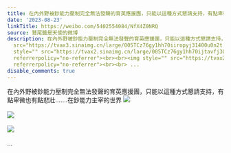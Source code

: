 ```yaml
---
title: 在內外野被鈔能力壓制完全無法發聲的育英應援團，只能以這種方式懇請支持，有點卑微也有點悲壯.......在鈔能力主宰的世界 [图片][图片][图片]
date: '2023-08-23'
linkTitle: https://weibo.com/5402554084/NfX4Z0NRQ
source: 鷲尾醬是天使的微博
description: 在內外野被鈔能力壓制完全無法發聲的育英應援團，只能以這種方式懇請支持，有點卑微也有點悲壯.......在鈔能力主宰的世界 <img style=""
  src="https://tvax3.sinaimg.cn/large/005TCz76gy1hh70iiropyj31400u0n2t.jpg" referrerpolicy="no-referrer"><br><br><img
  style="" src="https://tvax2.sinaimg.cn/large/005TCz76gy1hh70ijtavfj30rw0qewi9.jpg"
  referrerpolicy="no-referrer"><br><br><img style="" src="https://tvax2.sinaimg.cn/large/005TCz76gy1hh70l1oiaoj30m80goadw.jpg"
  referrerpolicy="no-referrer"><br><br> ...
disable_comments: true
---
```

在內外野被鈔能力壓制完全無法發聲的育英應援團，只能以這種方式懇請支持，有點卑微也有點悲壯.......在鈔能力主宰的世界 <img style="" src="https://tvax3.sinaimg.cn/large/005TCz76gy1hh70iiropyj31400u0n2t.jpg" referrerpolicy="no-referrer"><br><br><img style="" src="https://tvax2.sinaimg.cn/large/005TCz76gy1hh70ijtavfj30rw0qewi9.jpg" referrerpolicy="no-referrer"><br><br><img style="" src="https://tvax2.sinaimg.cn/large/005TCz76gy1hh70l1oiaoj30m80goadw.jpg" referrerpolicy="no-referrer"><br><br> ...